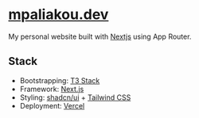 # [mpaliakou.dev](https://mpaliakou.dev)

My personal website built with [Nextjs](https://nextjs.org) using App Router.

## Stack

- Bootstrapping: [T3 Stack](https://create.t3.gg)
- Framework: [Next.js](https://nextjs.org)
- Styling: [shadcn/ui](https://ui.shadcn.com) + [Tailwind CSS](https://tailwindcss.com)
- Deployment: [Vercel](https://vercel.com)
